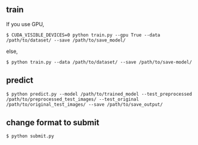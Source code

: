 ## train
If you use GPU,
```
$ CUDA_VISIBLE_DEVICES=0 python train.py --gpu True --data /path/to/dataset/ --save /path/to/save_model/
```
else,
```
$ python train.py --data /path/to/dataset/ --save /path/to/save-model/
```

## predict
```
$ python predict.py --model /path/to/trained_model --test_preprocessed /path/to/preprocessed_test_images/ --test_original /path/to/original_test_images/ --save /path/to/save_output/
```

## change format to submit
```
$ python submit.py
```
